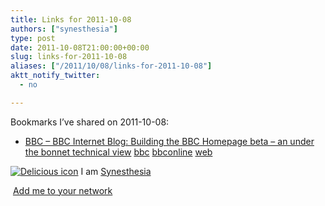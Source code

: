 ```yaml
---
title: Links for 2011-10-08
authors: ["synesthesia"]
type: post
date: 2011-10-08T21:00:00+00:00
slug: links-for-2011-10-08 
aliases: ["/2011/10/08/links-for-2011-10-08"]
aktt_notify_twitter:
  - no

---
```

Bookmarks I&#8217;ve shared on 2011-10-08:

  * [BBC &#8211; BBC Internet Blog: Building the BBC Homepage beta &#8211; an under the bonnet technical view][1] 
     [bbc][2]  [bbconline][3]  [web][4] </li> </ul> 
    
    <p class="deliciouslink">
      <a href="https://del.icio.us/synesthesia" title="See all my bookmarks on del.icio.us"><img src="https://www.synesthesia.co.uk/images/deliciousicon.jpg" alt="Delicious icon" /></a>&nbsp;I am <a href="https://del.icio.us/synesthesia" title="See all my bookmarks on del.icio.us">Synesthesia</a>
    </p>
    
    <p class="deliciouslink">
      <a href="https://del.icio.us/network?add=synesthesia" title="Add me to your del.icio.us network"><img src="https://www.synesthesia.co.uk/images/add.gif" alt="" /></a>&nbsp;<a href="https://del.icio.us/network?add=synesthesia" title="Add me to your del.icio.us network">Add me to your network</a>
    </p>

 [1]: https://www.bbc.co.uk/blogs/bbcinternet/2011/10/bbc_homepage_beta_software_technical.html
 [2]: https://www.delicious.com/synesthesia/+bbc
 [3]: https://www.delicious.com/synesthesia/+bbconline
 [4]: https://www.delicious.com/synesthesia/+web
